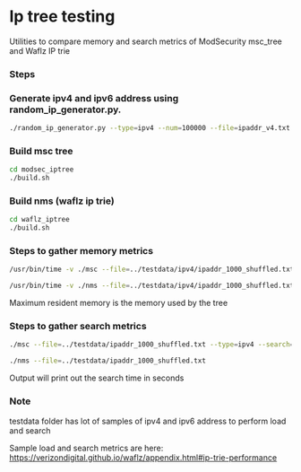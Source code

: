 # Ip tree testing
Utilities to compare memory and search metrics of ModSecurity msc_tree and Waflz IP trie

### Steps

### Generate ipv4 and ipv6 address using random_ip_generator.py.

```bash
./random_ip_generator.py --type=ipv4 --num=100000 --file=ipaddr_v4.txt
```

### Build msc tree

```bash
cd modsec_iptree
./build.sh
```

### Build nms (waflz ip trie)

```bash
cd waflz_iptree
./build.sh
```

### Steps to gather memory metrics
	
```bash
/usr/bin/time -v ./msc --file=../testdata/ipv4/ipaddr_1000_shuffled.txt --type=ipv4
```

```bash
/usr/bin/time -v ./nms --file=../testdata/ipv4/ipaddr_1000_shuffled.txt
```

Maximum resident memory is the memory used by the tree


### Steps to gather search metrics

```bash
./msc --file=../testdata/ipaddr_1000_shuffled.txt --type=ipv4 --search=../testdata/ipv4/ipaddr_orginal.txt
```

```bash
./nms --file=../testdata/ipaddr_1000_shuffled.txt
```

Output will print out the search time in seconds

### Note
testdata folder has lot of samples of ipv4 and ipv6 address to perform load and search


Sample load and search metrics are here: https://verizondigital.github.io/waflz/appendix.html#ip-trie-performance


















	


	




